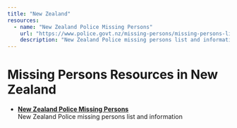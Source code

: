 ```yaml
---
title: "New Zealand"
resources:
  - name: "New Zealand Police Missing Persons"
    url: "https://www.police.govt.nz/missing-persons/missing-persons-list"
    description: "New Zealand Police missing persons list and information"
---
```


# Missing Persons Resources in New Zealand

- **[New Zealand Police Missing Persons](https://www.police.govt.nz/missing-persons/missing-persons-list)**  
  New Zealand Police missing persons list and information

